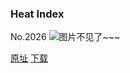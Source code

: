 ### Heat Index
No.2026
![图片不见了~~~](https://imgs.xkcd.com/comics/heat_index.png)

[原址](https://xkcd.com//2026) [下载](https://imgs.xkcd.com/comics/heat_index.png)

